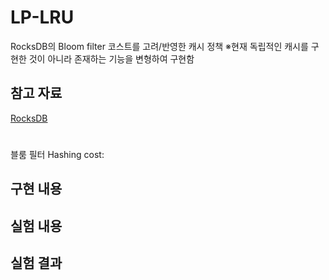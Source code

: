 # LP-LRU
RocksDB의 Bloom filter 코스트를 고려/반영한 캐시 정책
※현재 독립적인 캐시를 구현한 것이 아니라 존재하는 기능을 변형하여 구현함

## 참고 자료
[RocksDB](https://github.com/facebook/rocksdb/wiki)
#
블룸 필터 Hashing cost:

## 구현 내용

## 실험 내용

## 실험 결과
